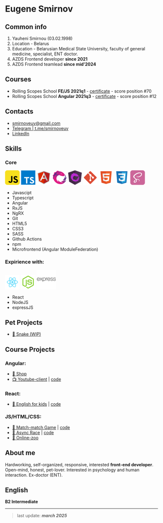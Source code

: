 # Eugene Smirnov
## Common info

1. Yauheni Smirnou (03.02.1998)
2. Location - Belarus
3. Education - Belarusian Medical State University, faculty of general medicine, specialist, ENT doctor.
4. AZDS Frontend developer **since 2021**
5. AZDS Frontend teamlead **since mid'2024**

## Courses

- Rolling Scopes School **FE/JS 2021q1** - [certificate](https://app.rs.school/certificate/lzvcxj6w) - score position #70
- Rolling Scopes School **Angular 2021q3** - [certificate](https://app.rs.school/certificate/eyttcgz3) - score position #12

## Contacts

- smirnoveuv@gmail.com
- [Telegram | t.me/smirnoveuv](https://t.me/SmirnovEuV)
- [LinkedIn](https://www.linkedin.com/in/eugene-smirnov-35363120b/)

## Skills
### Core
![Javascipt](./icons/js.png)
![Typescript](./icons/ts.png)
![Angular](./icons/angular.png)
![RxJS](./icons/rxjs.png)
![NgRX](./icons/ngrx.png)
![Git](./icons/git.png)
![HTML5](./icons/html.png)
![CSS3](./icons/css.png)
![SASS](./icons/sass.png)

- Javascipt
- Typescript
- Angular
- RxJS
- NgRX
- Git
- HTML5
- CSS3
- SASS
- Github Actions
- npm
- Microfrontend (Angular ModuleFederation)

### Expirience with:

![React](./icons/react.png)
![NodeJS](./icons/node.png)
![expressJS](./icons/express.png)

- React
- NodeJS
- expressJS

## Pet Projects

- [🐍 Snake (WIP)](https://github.com/Eugene-Smirnov/snake/tree/dev)

## Course Projects
### Angular:

- [🛒 Shop](https://github.com/Eugene-Smirnov/angular-shop/pull/1)
- [📺 Youtube-client](https://eugene-smirnov-youtube-client.netlify.app/) | [code](https://github.com/Eugene-Smirnov/youtube-client/tree/ngrx)

### React:

- [📕 English for kids](https://eugene-smirnov-english-for-kids.netlify.app/) | [code](https://github.com/Eugene-Smirnov/RSS-JS-FE-2021q1/tree/english-for-kids-admin)

### JS/HTML/CSS:

- [🎴 Match-match Game](https://eugene-smirnov-match-match.netlify.app/) | [code](https://github.com/Eugene-Smirnov/RSS-JS-FE-2021q1/tree/match-match)
- [🚗 Async Race](https://eugene-smirnov-async-race.netlify.app/) | [code](https://github.com/Eugene-Smirnov/RSS-JS-FE-2021q1/tree/async-race)
- [🐼 Online-zoo](https://rolling-scopes-school.github.io/eugene-smirnov-JSFE2021Q1/online-zoo/pages/landing/)

## About me

Hardworking, self-organized, responsive, interested **front-end developer**. Open-mind, honest, pet-lover. Interested in psychology and human interaction. Ex-doctor (ENT). 

## English

**B2 Intermediate**

---

> last update: **_march 2025_**
